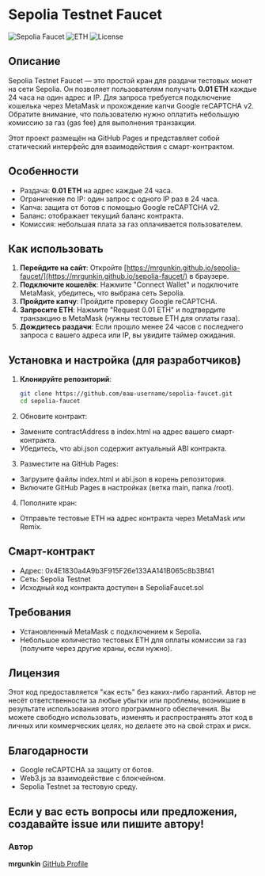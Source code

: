 # Sepolia Testnet Faucet

![Sepolia Faucet](https://img.shields.io/badge/Network-Sepolia-blue) ![ETH](https://img.shields.io/badge/ETH-0.01-green) ![License](https://img.shields.io/badge/License-MIT-yellow)

## Описание
Sepolia Testnet Faucet — это простой кран для раздачи тестовых монет на сети Sepolia. Он позволяет пользователям получать **0.01 ETH** каждые 24 часа на один адрес и IP. Для запроса требуется подключение кошелька через MetaMask и прохождение капчи Google reCAPTCHA v2. Обратите внимание, что пользователю нужно оплатить небольшую комиссию за газ (gas fee) для выполнения транзакции.

Этот проект размещён на GitHub Pages и представляет собой статический интерфейс для взаимодействия с смарт-контрактом.

## Особенности
- Раздача: **0.01 ETH** на адрес каждые 24 часа.
- Ограничение по IP: один запрос с одного IP раз в 24 часа.
- Капча: защита от ботов с помощью Google reCAPTCHA v2.
- Баланс: отображает текущий баланс контракта.
- Комиссия: небольшая плата за газ оплачивается пользователем.

## Как использовать
1. **Перейдите на сайт**: Откройте [https://mrgunkin.github.io/sepolia-faucet/](https://mrgunkin.github.io/sepolia-faucet/) в браузере.
2. **Подключите кошелёк**: Нажмите "Connect Wallet" и подключите MetaMask, убедитесь, что выбрана сеть Sepolia.
3. **Пройдите капчу**: Пройдите проверку Google reCAPTCHA.
4. **Запросите ETH**: Нажмите "Request 0.01 ETH" и подтвердите транзакцию в MetaMask (нужны тестовые ETH для оплаты газа).
5. **Дождитесь раздачи**: Если прошло менее 24 часов с последнего запроса с вашего адреса или IP, вы увидите таймер ожидания.

## Установка и настройка (для разработчиков)
1. **Клонируйте репозиторий**:
   ```bash
   git clone https://github.com/ваш-username/sepolia-faucet.git
   cd sepolia-faucet

2. Обновите контракт:
- Замените contractAddress в index.html на адрес вашего смарт-контракта.
- Убедитесь, что abi.json содержит актуальный ABI контракта.

3. Разместите на GitHub Pages:
- Загрузите файлы index.html и abi.json в корень репозитория.
- Включите GitHub Pages в настройках (ветка main, папка /root).

4. Пополните кран:
- Отправьте тестовые ETH на адрес контракта через MetaMask или Remix.

## Смарт-контракт
- Адрес: 0x4E1830a4A9b3F915F26e133AA141B065c8b3Bf41
- Сеть: Sepolia Testnet
- Исходный код контракта доступен в SepoliaFaucet.sol

## Требования
- Установленный MetaMask с подключением к Sepolia.
- Небольшое количество тестовых ETH для оплаты комиссии за газ (получите через другие краны, если нужно).

## Лицензия
Этот код предоставляется "как есть" без каких-либо гарантий. Автор не несёт ответственности за любые убытки или проблемы, возникшие в результате использования этого программного обеспечения. Вы можете свободно использовать, изменять и распространять этот код в личных или коммерческих целях, но делаете это на свой страх и риск.



## Благодарности
- Google reCAPTCHA за защиту от ботов.
- Web3.js за взаимодействие с блокчейном.
- Sepolia Testnet за тестовую среду.

## Если у вас есть вопросы или предложения, создавайте issue или пишите автору!
### Автор
**mrgunkin**  [GitHub Profile](https://github.com/mrgunkin)



